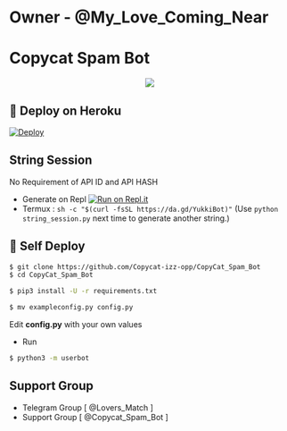 # Owner  - @My_Love_Coming_Near

# Copycat Spam Bot

<p align="center">
  <img src="https://telegra.ph/file/5bb2ae9514d561c440879.jpg">
</p>

## 🚀 Deploy on Heroku 
[![Deploy](https://www.herokucdn.com/deploy/button.svg)](https://dashboard.heroku.com/new?template=https://github.com/Copycat-izz-opp/CopyCat_Spam_Bot)

## String Session
No Requirement of API ID and API HASH

   - Generate on Repl [![Run on Repl.it](https://repl.it/badge/github/YukkiBot/YukkiSpamBot)](https://replit.com/@YukkiBot/YukkiSpamBot)
   - Termux : `sh -c "$(curl -fsSL https://da.gd/YukkiBot)"` (Use `python string_session.py` next time to generate another string.)

## 🚀 Self Deploy
```sh
$ git clone https://github.com/Copycat-izz-opp/CopyCat_Spam_Bot
$ cd CopyCat_Spam_Bot

$ pip3 install -U -r requirements.txt

$ mv exampleconfig.py config.py
```
Edit **config.py** with your own values

   - Run
```sh
$ python3 -m userbot

```  
## Support Group
  - Telegram Group [ @Lovers_Match ]
   - Support Group [ @Copycat_Spam_Bot ]
